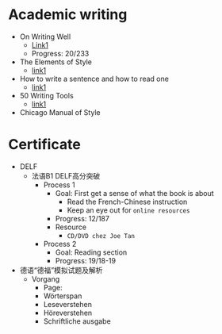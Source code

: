 # Academic writing
- On Writing Well
  - [Link1](http://richardcolby.net/writ2000/wp-content/uploads/2017/09/On-Writing-Well-30th-Anniversa-Zinsser-William.pdf)
  - Progress: 20/233
- The Elements of Style
  - [link1](http://www.jlakes.org/ch/web/The-elements-of-style.pdf)
- How to write a sentence and how to read one
  - [link1](https://vulms.vu.edu.pk/Courses/ENG515/Downloads/Fish_How%20to%20Write%20a%20Sentence.pdf)
- 50 Writing Tools
  - [link1](https://dcripe.files.wordpress.com/2014/06/50-writing-tools.pdf)
- Chicago Manual of Style

# Certificate
- DELF
  - 法语B1 DELF高分突破
    - Process 1
      - Goal: First get a sense of what the book is about
        - Read the French-Chinese instruction
        - Keep an eye out for `online resources`
      - Progress: 12/187
      - Resource
        - `CD/DVD chez Joe Tan`
    - Process 2
      - Goal: Reading section
      - Progress: 19/18-19
- 德语“德福”模拟试题及解析
  - Vorgang
    - Page:
    - Wörterspan
    - Leseverstehen
    - Höreverstehen
    - Schriftliche ausgabe